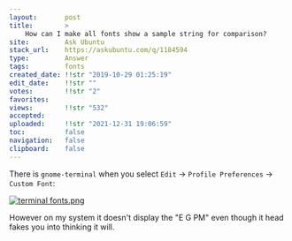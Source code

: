 ```yaml
---
layout:       post
title:        >
    How can I make all fonts show a sample string for comparison?
site:         Ask Ubuntu
stack_url:    https://askubuntu.com/q/1184594
type:         Answer
tags:         fonts
created_date: !!str "2019-10-29 01:25:19"
edit_date:    !!str ""
votes:        !!str "2"
favorites:    
views:        !!str "532"
accepted:     
uploaded:     !!str "2021-12-31 19:06:59"
toc:          false
navigation:   false
clipboard:    false
---
```


There is `gnome-terminal` when you select `Edit` -> `Profile Preferences` -> `Custom Font`:

[![terminal fonts.png][1]][1]

However on my system it doesn't display the "E G PM" even though it head fakes you into thinking it will.

  [1]: https://i.stack.imgur.com/9d9sj.png
